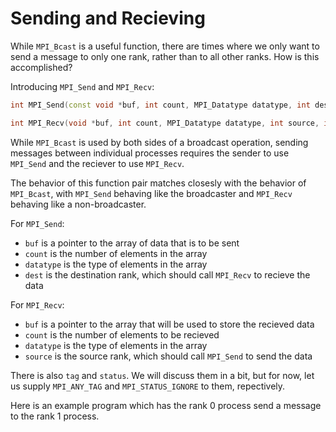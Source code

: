 # Sending and Recieving

While `MPI_Bcast` is a useful function, there are times where we only want to send a message to only one rank, rather than to all other ranks. How is this accomplished?

Introducing `MPI_Send` and `MPI_Recv`:

```cpp
int MPI_Send(const void *buf, int count, MPI_Datatype datatype, int dest, int tag, MPI_Comm comm)
```

```cpp
int MPI_Recv(void *buf, int count, MPI_Datatype datatype, int source, int tag, MPI_Comm comm, MPI_Status *status)
```

While `MPI_Bcast` is used by both sides of a broadcast operation, sending messages between individual processes requires the sender to use `MPI_Send` and the reciever to use `MPI_Recv`.

The behavior of this function pair matches closesly with the behavior of `MPI_Bcast`, with `MPI_Send` behaving like the broadcaster and `MPI_Recv` behaving like a non-broadcaster.

For `MPI_Send`:
- `buf` is a pointer to the array of data that is to be sent
- `count` is the number of elements in the array
- `datatype` is the type of elements in the array
- `dest` is the destination rank, which should call `MPI_Recv` to recieve the data

For `MPI_Recv`:
- `buf` is a pointer to the array that will be used to store the recieved data
- `count` is the number of elements to be recieved
- `datatype` is the type of elements in the array
- `source` is the source rank, which should call `MPI_Send` to send the data

There is also `tag` and `status`.
We will discuss them in a bit, but for now, let us supply `MPI_ANY_TAG` and `MPI_STATUS_IGNORE` to them, repectively.

Here is an example program which has the rank 0 process send a message to the rank 1 process.





